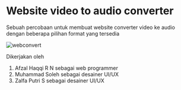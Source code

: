 # Website video to audio converter

Sebuah percobaan untuk membuat website converter video ke audio dengan beberapa pilihan format yang tersedia

![webconvert](https://imgur.com/ba7b3d41-eb78-4e68-9dce-fb57eb07aafb.png)

Dikerjakan oleh
1. Afzal Haqqi R N sebagai web programmer
2. Muhammad Soleh sebagai desainer UI/UX
3. Zalfa Putri S sebagai desainer UI/UX
